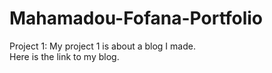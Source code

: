 # Mahamadou-Fofana-Portfolio

Project 1:
    My project 1 is about a blog I made.
    <br>
    Here is the link to my blog.